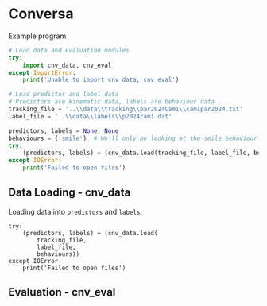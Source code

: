 # Conversa

Example program
```python
# Load data and evaluation modules
try:
    import cnv_data, cnv_eval
except ImportError:
    print('Unable to import cnv_data, cnv_eval')

# Load predictor and label data
# Predictors are kinematic data, labels are behaviour data
tracking_file = '..\\data\\tracking\\par2024Cam1\\cam1par2024.txt'
label_file = '..\\data\\labels\\p2024cam1.dat'

predictors, labels = None, None
behaviours = {'smile'}  # We'll only be looking at the smile behaviour
try:
    (predictors, labels) = (cnv_data.load(tracking_file, label_file, behaviours))
except IOError:
    print('Failed to open files')
```

## Data Loading - cnv_data

Loading data into ```predictors``` and ```labels```.
```
try:
    (predictors, labels) = (cnv_data.load(
        tracking_file, 
        label_file,
        behaviours))
except IOError:
    print('Failed to open files')
```

## Evaluation - cnv_eval

